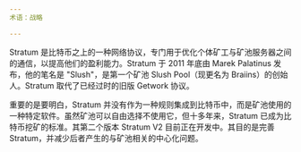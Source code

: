```yaml
---
术语：战略

---
```

Stratum 是比特币之上的一种网络协议，专门用于优化个体矿工与矿池服务器之间的通信，以提高他们的盈利能力。Stratum 于 2011 年底由 Marek Palatinus 发布，他的笔名是 "Slush"，是第一个矿池 Slush Pool（现更名为 Braiins）的创始人。Stratum 取代了已经过时的旧版 Getwork 协议。

重要的是要明白，Stratum 并没有作为一种规则集成到比特币中，而是矿池使用的一种特定软件。虽然矿池可以自由选择不使用它，但十多年来，Stratum 已成为比特币挖矿的标准。其第二个版本 Stratum V2 目前正在开发中。其目的是完善 Stratum，并减少后者产生的与矿池相关的中心化问题。